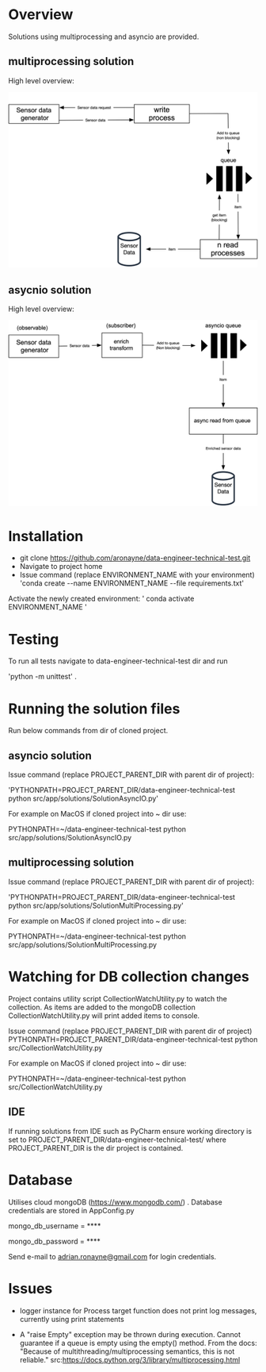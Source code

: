 # Overview

Solutions using multiprocessing and asyncio are provided.


## multiprocessing solution

High level overview:

![ScreenShot](https://raw.githubusercontent.com/aronayne/data-engineer-technical-test/master/readme-images/multiprocessing.png)


## asycnio solution

High level overview:

![ScreenShot](https://raw.githubusercontent.com/aronayne/data-engineer-technical-test/master/readme-images/asyncio.png)

# Installation

* git clone https://github.com/aronayne/data-engineer-technical-test.git
* Navigate to project home
* Issue command (replace ENVIRONMENT_NAME with your environment) 'conda create --name ENVIRONMENT_NAME --file requirements.txt'

Activate the newly created environment: ' conda activate ENVIRONMENT_NAME '
# Testing

To run all tests navigate to data-engineer-technical-test dir and run 

'python -m unittest' .

# Running the solution files

Run below commands from dir of cloned project.

## asyncio solution

Issue command (replace PROJECT_PARENT_DIR with parent dir of project):
  
'PYTHONPATH=PROJECT_PARENT_DIR/data-engineer-technical-test python src/app/solutions/SolutionAsyncIO.py'

For example on MacOS if cloned project into ~ dir use:

PYTHONPATH=~/data-engineer-technical-test python src/app/solutions/SolutionAsyncIO.py

## multiprocessing solution

Issue command (replace PROJECT_PARENT_DIR with parent dir of project):

'PYTHONPATH=PROJECT_PARENT_DIR/data-engineer-technical-test python src/app/solutions/SolutionMultiProcessing.py'

For example on MacOS if cloned project into ~ dir use:

PYTHONPATH=~/data-engineer-technical-test python src/app/solutions/SolutionMultiProcessing.py

# Watching for DB collection changes

Project contains utility script CollectionWatchUtility.py to watch the collection.
As items are added to the mongoDB collection CollectionWatchUtility.py will print
added items to console.

Issue command (replace PROJECT_PARENT_DIR with parent dir of project)
PYTHONPATH=PROJECT_PARENT_DIR/data-engineer-technical-test python src/CollectionWatchUtility.py

For example on MacOS if cloned project into ~ dir use:

PYTHONPATH=~/data-engineer-technical-test python src/CollectionWatchUtility.py


## IDE

If running solutions from IDE such as PyCharm ensure working directory is set to PROJECT_PARENT_DIR/data-engineer-technical-test/
where PROJECT_PARENT_DIR is the dir project is contained.

# Database

Utilises cloud mongoDB (https://www.mongodb.com/) .
Database credentials are stored in AppConfig.py

mongo_db_username = ****

mongo_db_password = ****

Send e-mail to adrian.ronayne@gmail.com for login credentials.

# Issues

* logger instance for Process target function does not print log messages, currently using print statements

* A "raise Empty" exception may be thrown during execution.  Cannot guarantee if a queue is empty using the empty() method. 
  From the docs: "Because of multithreading/multiprocessing semantics, this is not reliable."
  src:https://docs.python.org/3/library/multiprocessing.html
